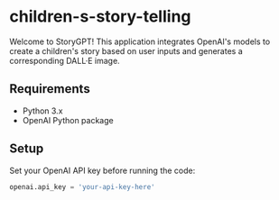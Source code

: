 # children-s-story-telling

Welcome to StoryGPT! This application integrates OpenAI's models to create a children's story based on user inputs and generates a corresponding DALL·E image.

## Requirements

- Python 3.x
- OpenAI Python package

## Setup

Set your OpenAI API key before running the code:

```python
openai.api_key = 'your-api-key-here'
